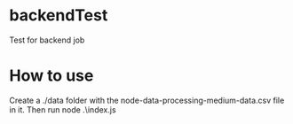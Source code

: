 # backendTest
Test for backend job

# How to use
Create a ./data folder with the node-data-processing-medium-data.csv file in it.
Then run node .\index.js